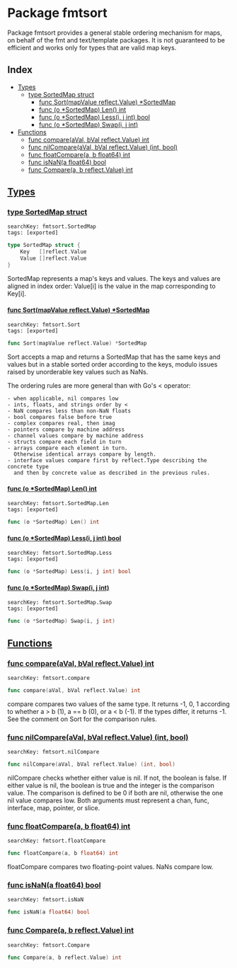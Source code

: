 # Package fmtsort

Package fmtsort provides a general stable ordering mechanism for maps, on behalf of the fmt and text/template packages. It is not guaranteed to be efficient and works only for types that are valid map keys. 

## Index

* [Types](#type)
    * [type SortedMap struct](#SortedMap)
        * [func Sort(mapValue reflect.Value) *SortedMap](#Sort)
        * [func (o *SortedMap) Len() int](#SortedMap.Len)
        * [func (o *SortedMap) Less(i, j int) bool](#SortedMap.Less)
        * [func (o *SortedMap) Swap(i, j int)](#SortedMap.Swap)
* [Functions](#func)
    * [func compare(aVal, bVal reflect.Value) int](#compare)
    * [func nilCompare(aVal, bVal reflect.Value) (int, bool)](#nilCompare)
    * [func floatCompare(a, b float64) int](#floatCompare)
    * [func isNaN(a float64) bool](#isNaN)
    * [func Compare(a, b reflect.Value) int](#Compare)


## <a id="type" href="#type">Types</a>

### <a id="SortedMap" href="#SortedMap">type SortedMap struct</a>

```
searchKey: fmtsort.SortedMap
tags: [exported]
```

```Go
type SortedMap struct {
	Key   []reflect.Value
	Value []reflect.Value
}
```

SortedMap represents a map's keys and values. The keys and values are aligned in index order: Value[i] is the value in the map corresponding to Key[i]. 

#### <a id="Sort" href="#Sort">func Sort(mapValue reflect.Value) *SortedMap</a>

```
searchKey: fmtsort.Sort
tags: [exported]
```

```Go
func Sort(mapValue reflect.Value) *SortedMap
```

Sort accepts a map and returns a SortedMap that has the same keys and values but in a stable sorted order according to the keys, modulo issues raised by unorderable key values such as NaNs. 

The ordering rules are more general than with Go's < operator: 

```
- when applicable, nil compares low
- ints, floats, and strings order by <
- NaN compares less than non-NaN floats
- bool compares false before true
- complex compares real, then imag
- pointers compare by machine address
- channel values compare by machine address
- structs compare each field in turn
- arrays compare each element in turn.
  Otherwise identical arrays compare by length.
- interface values compare first by reflect.Type describing the concrete type
  and then by concrete value as described in the previous rules.

```
#### <a id="SortedMap.Len" href="#SortedMap.Len">func (o *SortedMap) Len() int</a>

```
searchKey: fmtsort.SortedMap.Len
tags: [exported]
```

```Go
func (o *SortedMap) Len() int
```

#### <a id="SortedMap.Less" href="#SortedMap.Less">func (o *SortedMap) Less(i, j int) bool</a>

```
searchKey: fmtsort.SortedMap.Less
tags: [exported]
```

```Go
func (o *SortedMap) Less(i, j int) bool
```

#### <a id="SortedMap.Swap" href="#SortedMap.Swap">func (o *SortedMap) Swap(i, j int)</a>

```
searchKey: fmtsort.SortedMap.Swap
tags: [exported]
```

```Go
func (o *SortedMap) Swap(i, j int)
```

## <a id="func" href="#func">Functions</a>

### <a id="compare" href="#compare">func compare(aVal, bVal reflect.Value) int</a>

```
searchKey: fmtsort.compare
```

```Go
func compare(aVal, bVal reflect.Value) int
```

compare compares two values of the same type. It returns -1, 0, 1 according to whether a > b (1), a == b (0), or a < b (-1). If the types differ, it returns -1. See the comment on Sort for the comparison rules. 

### <a id="nilCompare" href="#nilCompare">func nilCompare(aVal, bVal reflect.Value) (int, bool)</a>

```
searchKey: fmtsort.nilCompare
```

```Go
func nilCompare(aVal, bVal reflect.Value) (int, bool)
```

nilCompare checks whether either value is nil. If not, the boolean is false. If either value is nil, the boolean is true and the integer is the comparison value. The comparison is defined to be 0 if both are nil, otherwise the one nil value compares low. Both arguments must represent a chan, func, interface, map, pointer, or slice. 

### <a id="floatCompare" href="#floatCompare">func floatCompare(a, b float64) int</a>

```
searchKey: fmtsort.floatCompare
```

```Go
func floatCompare(a, b float64) int
```

floatCompare compares two floating-point values. NaNs compare low. 

### <a id="isNaN" href="#isNaN">func isNaN(a float64) bool</a>

```
searchKey: fmtsort.isNaN
```

```Go
func isNaN(a float64) bool
```

### <a id="Compare" href="#Compare">func Compare(a, b reflect.Value) int</a>

```
searchKey: fmtsort.Compare
```

```Go
func Compare(a, b reflect.Value) int
```

